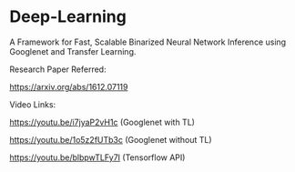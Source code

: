 # Deep-Learning
A Framework for Fast, Scalable Binarized Neural Network Inference using Googlenet and Transfer Learning.

Research Paper Referred: 

https://arxiv.org/abs/1612.07119

Video Links:

https://youtu.be/i7jyaP2vH1c    (Googlenet with TL)

https://youtu.be/1o5z2fUTb3c    (Googlenet without TL)	

https://youtu.be/blbpwTLFy7I    (Tensorflow API)
